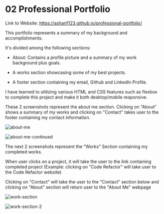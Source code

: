 # 02 Professional Portfolio

Link to Website: https://asharif123.github.io/professional-portfolio/

This portfolio represents a summary of my background and accomplishments.

It's divided among the following sections:

- About: Contains a profile picture and a summary of my work background plus goals.

- A works section showcasing some of my best projects.

- A footer section containing my email, Github and LinkedIn Profile.

I have learned to utilizing various HTML and CSS features such as flexbox to complete this project and make it both desktop/mobile responsive.

These 2 screenshots represent the about me section. Clicking on "About" shows a summary of my works and clicking on "Contact" takes user to the footer containing my contact information.

![about-me](https://user-images.githubusercontent.com/49471791/135699303-318b6fea-bff6-4292-892f-1ac80a480d14.JPG)

![about-me-continued](https://user-images.githubusercontent.com/49471791/135699304-6c26bdae-a55d-4873-afd8-2ed01eb7345d.JPG)

The next 2 screenshots represent the "Works" Section containing my completed works.

When user clicks on a project, it will take the user to the link containing completed project (Example: clicking on "Code Refactor" will take user to the Code Refactor website)

Clicking on "Contact" will take the user to the "Contact" section below and clicking on "About" section will return user to the "About Me" webpage

![work-section](https://user-images.githubusercontent.com/49471791/135699412-aa452655-5cdd-441c-a292-5c24772826b8.JPG)

![work-section-2](https://user-images.githubusercontent.com/49471791/135699429-43b1523c-f0dd-4e1e-857b-d1c90f346f84.JPG)
